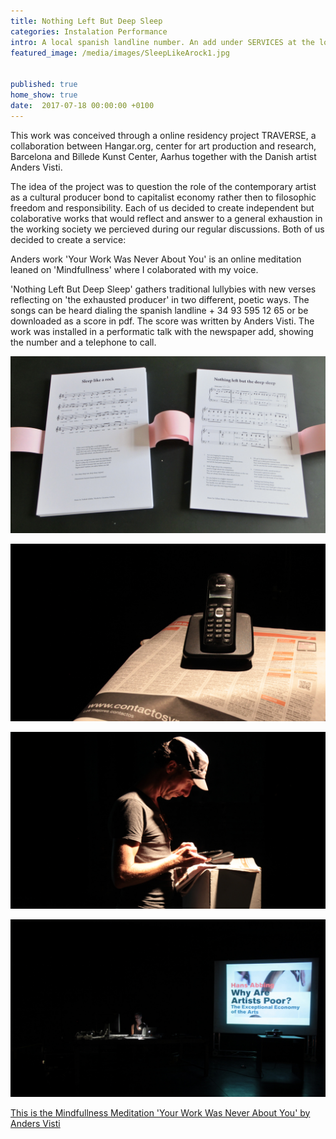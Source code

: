 ```yaml
---
title: Nothing Left But Deep Sleep
categories: Instalation Performance
intro: A local spanish landline number. An add under SERVICES at the local newspaper. These are the traces of 2 lullybies texted, performed and registered for public use. 
featured_image: /media/images/SleepLikeArock1.jpg


published: true
home_show: true
date:  2017-07-18 00:00:00 +0100
---
```


This work was conceived through a online residency project TRAVERSE, a collaboration between Hangar.org, center for art production and research, Barcelona and Billede Kunst Center, Aarhus together with the Danish artist Anders Visti. 

The idea of the project was to question the role of the contemporary artist as a cultural producer bond to capitalist economy rather then to filosophic freedom and responsibility. Each of us decided to create independent but colaborative works that would reflect and answer to a general exhaustion in the working society we percieved during our regular discussions. Both of us decided to create a service:

Anders work 'Your Work Was Never About You' is an online meditation leaned on 'Mindfullness' where I colaborated with my voice.

'Nothing Left But Deep Sleep' gathers traditional lullybies with new verses reflecting on 'the exhausted producer' in two different, poetic ways. The songs can be heard dialing the spanish landline + 34 93 595 12 65 or be downloaded as a score in pdf. The score was written by Anders Visti.
The work was installed in a performatic talk with the newspaper add, showing the number and a telephone to call. 

![image](/media/images/SleepLikeArock2.jpg)


![image](/media/images/SleepLikeArock3.jpg)


![image](/media/images/SleepLikeArock4.jpg)


![image](/media/images/SleepLikeArock5.jpg)


[This is the Mindfullness Meditation 'Your Work Was Never About You' by Anders Visti ](https://traverse.andersvisti.dk/)   
